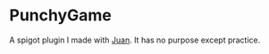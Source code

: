 # PunchyGame

A spigot plugin I made with [Juan](https://github.com/Boqueronix). It has no purpose except practice.